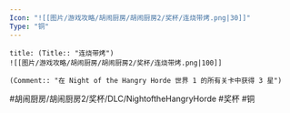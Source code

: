 ```yaml
---
Icon: "![[图片/游戏攻略/胡闹厨房/胡闹厨房2/奖杯/连烧带烤.png|30]]"
Type: "铜"
---
```

```ad-common-bronze-trophy
title: (Title:: "连烧带烤")
![[图片/游戏攻略/胡闹厨房/胡闹厨房2/奖杯/连烧带烤.png|100]]

(Comment:: "在 Night of the Hangry Horde 世界 1 的所有关卡中获得 3 星")
```

#胡闹厨房/胡闹厨房2/奖杯/DLC/NightoftheHangryHorde #奖杯 #铜
